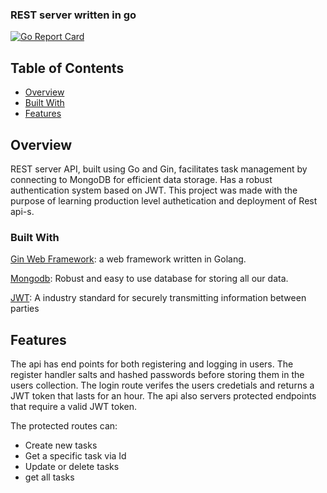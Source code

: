 ### REST server written in go

[![Go Report Card](https://goreportcard.com/badge/github.com/LanPavletic/go-rest-server)](https://goreportcard.com/report/github.com/LanPavletic/go-rest-server)

## Table of Contents

- [Overview](#overview)
- [Built With](#built-with)
- [Features](#features)

## Overview
REST server API, built using Go and Gin, facilitates task management by connecting to MongoDB for efficient data storage. Has a robust authentication system based on JWT.
This project was made with the purpose of learning production level authetication and deployment of Rest api-s.


### Built With
[Gin Web Framework](https://gin-gonic.com): a web framework written in Golang.

[Mongodb](https://www.mongodb.com/): Robust and easy to use database for storing all our data.

[JWT](https://jwt.io/): A industry standard for securely transmitting information between parties

## Features
The api has end points for both registering and logging in users. The register handler salts and hashed passwords before storing them in the users collection.
The login route verifes the users credetials and returns a JWT token that lasts for an hour. 
The api also servers protected endpoints that require a valid JWT token.

The protected routes can:
 - Create new tasks
 - Get a specific task via Id
 - Update or delete tasks
 - get all tasks
